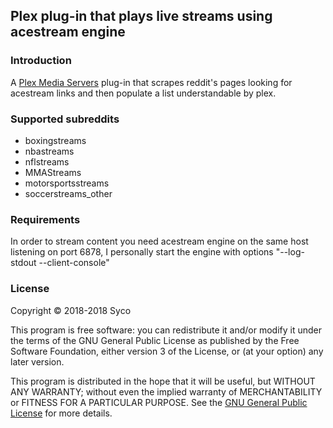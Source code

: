 ## Plex plug-in that plays live streams using acestream engine ##

### Introduction ###
A [Plex Media Servers](https://www.plex.tv/downloads) plug-in that scrapes reddit's pages looking for acestream links and then populate a list understandable by plex.

### Supported subreddits ###
* boxingstreams
* nbastreams
* nflstreams
* MMAStreams
* motorsportsstreams
* soccerstreams_other

### Requirements ###
In order to stream content you need acestream engine on the same host listening on port 6878, I personally start the engine with options "--log-stdout --client-console"

### License ###
Copyright © 2018-2018 Syco

This program is free software: you can redistribute it and/or modify it under the terms of the GNU General Public License as published by the Free Software Foundation, either version 3 of the License, or (at your option) any later version.

This program is distributed in the hope that it will be useful, but WITHOUT ANY WARRANTY; without even the implied warranty of MERCHANTABILITY or FITNESS FOR A PARTICULAR PURPOSE. See the [GNU General Public License](http://www.gnu.org/copyleft/gpl.html) for more details.
